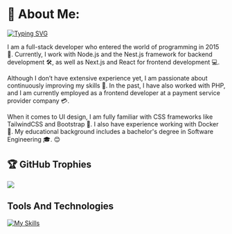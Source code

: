 # 💫 About Me:
[![Typing SVG](https://readme-typing-svg.demolab.com?font=Fira+Code&pause=1000&width=435&lines=Hello+%F0%9F%91%8B+Welcome+to+my+GitHub!+%F0%9F%98%8E)](https://git.io/typing-svg)

I am a full-stack developer who entered the world of programming in 2015 🚀. Currently, I work with Node.js and the Nest.js framework for backend development 🛠️, as well as Next.js and React for frontend development 💻.

Although I don’t have extensive experience yet, I am passionate about continuously improving my skills 🌱. In the past, I have also worked with PHP, and I am currently employed as a frontend developer at a payment service provider company 💳.

When it comes to UI design, I am fully familiar with CSS frameworks like TailwindCSS and Bootstrap 🎨. I also have experience working with Docker 🐳. My educational background includes a bachelor's degree in Software Engineering 🎓. 😊



## 🏆 GitHub Trophies
![](https://github-profile-trophy.vercel.app/?username=hamidkamyab&theme=onedark&no-frame=true&no-bg=true&margin-w=8&margin-h=8)


## Tools And Technologies


[![My Skills](https://skillicons.dev/icons?i=ubuntu,php,nodejs,nestjs,mysql,mongodb,pinia,jquery,react,vue,nextjs,html,css,js,bootstrap,tailwind,xd,docker,gitlab,github,vscode&perline=8)](https://skillicons.dev)
